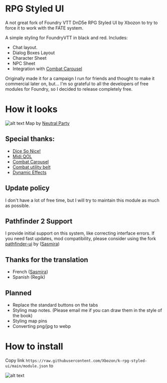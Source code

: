 # RPG Styled UI
A not great fork of Foundry VTT DnD5e RPG Styled UI by Xbozon to try to force it to work with the FATE system.

A simple styling for FoundryVTT in black and red. Includes:
- Chat layout.
- Dialog Boxes Layout
- Character Sheet
- NPC Sheet
- Integration with [Combat Carousel](https://github.com/death-save/combat-carousel-public)

Originally made it for a campaign I run for friends and thought to make it commercial later on, but...
I'm so grateful to all the developers of free modules for Foundry, so I decided to release completely free. 


# How it looks

![alt text](example.jpg "Title")
Map by [Neutral Party](https://www.patreon.com/neutralparty)

## Special thanks:

- [Dice So Nice!](https://gitlab.com/riccisi/foundryvtt-dice-so-nice)
- [Midi QOL](https://gitlab.com/tposney/midi-qol)
- [Combat Carousel](https://github.com/death-save/combat-carousel-public)
- [Combat utility belt](https://github.com/death-save/combat-utility-belt)
- [Dynamic Effects](https://gitlab.com/tposney/dae)

## Update policy
I don't have a lot of free time, but I will try to maintain this module as much as possible.

## Pathfinder 2 Support
I provide initial support on this system, like correcting interface errors. 
If you need fast updates, mod compatibility, please consider using the fork [pathfinder-ui](https://gitlab.com/sasmira/pathfinder-ui) by ([Sasmira](https://gitlab.com/sasmira))

## Thanks for the translation

- French ([Sasmira](https://gitlab.com/sasmira))
- Spanish (Regik)

## Planned

- Replace the standard buttons on the tabs
- Styling map notes. (Please email me if you can draw them in the style of the book)
- Styling map pins
- Converting png/jpg to webp

# How to install
Copy link ```https://raw.githubusercontent.com/Xbozon/k-rpg-styled-ui/main/module.json``` to

![alt text](install.jpg "Title")
